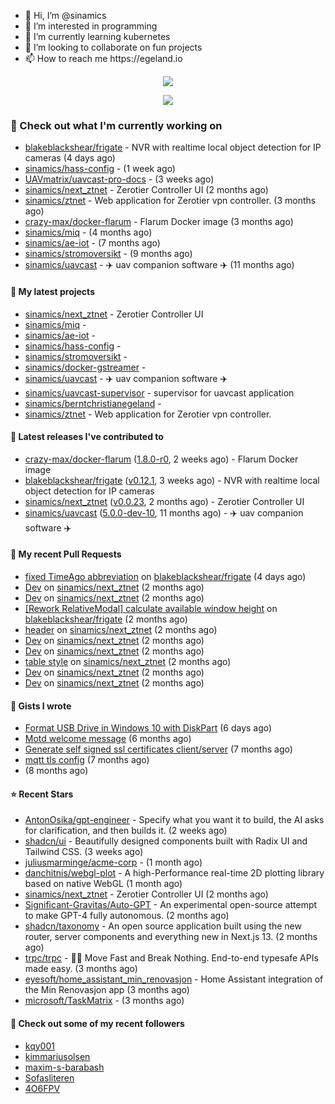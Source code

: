 <p align="center">
  <ul>
    <li>👋 Hi, I’m @sinamics</li>
    <li>👀 I’m interested in programming</li>
    <li>🌱 I’m currently learning kubernetes</li>
    <li>💞️ I’m looking to collaborate on fun projects</li>
    <li>📫 How to reach me https://egeland.io</li>
  </ul>
</p>
<p align="center"><a href="https://github.com/anuraghazra/github-readme-stats">
  <img align="center" src="https://github-readme-stats-git-masterrstaa-rickstaa.vercel.app/api?username=sinamics&show_icons=true&theme=tokyonight" />
</a></p>
<p align="center"><a href="https://github.com/anuraghazra/github-readme-stats">
  <img align="center" src="https://github-readme-stats-git-masterrstaa-rickstaa.vercel.app/api/top-langs/?username=sinamics&theme=tokyonight" />
</a></p>

### 👷 Check out what I'm currently working on

- [blakeblackshear/frigate](https://github.com/blakeblackshear/frigate) - NVR with realtime local object detection for IP cameras (4 days ago)
- [sinamics/hass-config](https://github.com/sinamics/hass-config) -  (1 week ago)
- [UAVmatrix/uavcast-pro-docs](https://github.com/UAVmatrix/uavcast-pro-docs) -  (3 weeks ago)
- [sinamics/next_ztnet](https://github.com/sinamics/next_ztnet) - Zerotier Controller UI (2 months ago)
- [sinamics/ztnet](https://github.com/sinamics/ztnet) - Web application for Zerotier vpn controller. (3 months ago)
- [crazy-max/docker-flarum](https://github.com/crazy-max/docker-flarum) - Flarum Docker image (3 months ago)
- [sinamics/miq](https://github.com/sinamics/miq) -  (4 months ago)
- [sinamics/ae-iot](https://github.com/sinamics/ae-iot) -  (7 months ago)
- [sinamics/stromoversikt](https://github.com/sinamics/stromoversikt) -  (9 months ago)
- [sinamics/uavcast](https://github.com/sinamics/uavcast) - ✈️ uav companion software ✈️ (11 months ago)

#### 🌱 My latest projects

- [sinamics/next_ztnet](https://github.com/sinamics/next_ztnet) - Zerotier Controller UI
- [sinamics/miq](https://github.com/sinamics/miq) - 
- [sinamics/ae-iot](https://github.com/sinamics/ae-iot) - 
- [sinamics/hass-config](https://github.com/sinamics/hass-config) - 
- [sinamics/stromoversikt](https://github.com/sinamics/stromoversikt) - 
- [sinamics/docker-gstreamer](https://github.com/sinamics/docker-gstreamer) - 
- [sinamics/uavcast](https://github.com/sinamics/uavcast) - ✈️ uav companion software ✈️
- [sinamics/uavcast-supervisor](https://github.com/sinamics/uavcast-supervisor) - supervisor for uavcast application
- [sinamics/berntchristianegeland](https://github.com/sinamics/berntchristianegeland) - 
- [sinamics/ztnet](https://github.com/sinamics/ztnet) - Web application for Zerotier vpn controller.

#### 🔭 Latest releases I've contributed to

- [crazy-max/docker-flarum](https://github.com/crazy-max/docker-flarum) ([1.8.0-r0](https://github.com/crazy-max/docker-flarum/releases/tag/1.8.0-r0), 2 weeks ago) - Flarum Docker image
- [blakeblackshear/frigate](https://github.com/blakeblackshear/frigate) ([v0.12.1](https://github.com/blakeblackshear/frigate/releases/tag/v0.12.1), 3 weeks ago) - NVR with realtime local object detection for IP cameras
- [sinamics/next_ztnet](https://github.com/sinamics/next_ztnet) ([v0.0.23](https://github.com/sinamics/next_ztnet/releases/tag/v0.0.23), 2 months ago) - Zerotier Controller UI
- [sinamics/uavcast](https://github.com/sinamics/uavcast) ([5.0.0-dev-10](https://github.com/sinamics/uavcast/releases/tag/5.0.0-dev-10), 11 months ago) - ✈️ uav companion software ✈️

#### 🔨 My recent Pull Requests

- [fixed TimeAgo abbreviation](https://github.com/blakeblackshear/frigate/pull/6977) on [blakeblackshear/frigate](https://github.com/blakeblackshear/frigate) (4 days ago)
- [Dev](https://github.com/sinamics/next_ztnet/pull/48) on [sinamics/next_ztnet](https://github.com/sinamics/next_ztnet) (2 months ago)
- [Dev](https://github.com/sinamics/next_ztnet/pull/46) on [sinamics/next_ztnet](https://github.com/sinamics/next_ztnet) (2 months ago)
- [[Rework RelativeModal] calculate available window height](https://github.com/blakeblackshear/frigate/pull/6000) on [blakeblackshear/frigate](https://github.com/blakeblackshear/frigate) (2 months ago)
- [header](https://github.com/sinamics/next_ztnet/pull/45) on [sinamics/next_ztnet](https://github.com/sinamics/next_ztnet) (2 months ago)
- [Dev](https://github.com/sinamics/next_ztnet/pull/44) on [sinamics/next_ztnet](https://github.com/sinamics/next_ztnet) (2 months ago)
- [Dev](https://github.com/sinamics/next_ztnet/pull/43) on [sinamics/next_ztnet](https://github.com/sinamics/next_ztnet) (2 months ago)
- [table style](https://github.com/sinamics/next_ztnet/pull/42) on [sinamics/next_ztnet](https://github.com/sinamics/next_ztnet) (2 months ago)
- [Dev](https://github.com/sinamics/next_ztnet/pull/41) on [sinamics/next_ztnet](https://github.com/sinamics/next_ztnet) (2 months ago)
- [Dev](https://github.com/sinamics/next_ztnet/pull/40) on [sinamics/next_ztnet](https://github.com/sinamics/next_ztnet) (2 months ago)

#### 📓 Gists I wrote

- [Format USB Drive in Windows 10 with DiskPart](https://gist.github.com/8aa001b3dbe040e07917665b6a8f59c4) (6 days ago)
- [Motd welcome message](https://gist.github.com/d1f96f39b797ccb2eba6e8bd539510bc) (6 months ago)
- [Generate self signed ssl certificates client/server](https://gist.github.com/4ecdb293851b7018a715f4186ffa1e79) (7 months ago)
- [mqtt tls config](https://gist.github.com/20d325a3d7d8d9db4c657737f93aac99) (7 months ago)
- [](https://gist.github.com/2dce8bf46e2de3f3fb642bc342d9f5a2) (8 months ago)

#### ⭐ Recent Stars

- [AntonOsika/gpt-engineer](https://github.com/AntonOsika/gpt-engineer) - Specify what you want it to build, the AI asks for clarification, and then builds it. (2 weeks ago)
- [shadcn/ui](https://github.com/shadcn/ui) - Beautifully designed components built with Radix UI and Tailwind CSS. (3 weeks ago)
- [juliusmarminge/acme-corp](https://github.com/juliusmarminge/acme-corp) -  (1 month ago)
- [danchitnis/webgl-plot](https://github.com/danchitnis/webgl-plot) - A high-Performance real-time 2D plotting library based on native WebGL (1 month ago)
- [sinamics/next_ztnet](https://github.com/sinamics/next_ztnet) - Zerotier Controller UI (2 months ago)
- [Significant-Gravitas/Auto-GPT](https://github.com/Significant-Gravitas/Auto-GPT) - An experimental open-source attempt to make GPT-4 fully autonomous. (2 months ago)
- [shadcn/taxonomy](https://github.com/shadcn/taxonomy) - An open source application built using the new router, server components and everything new in Next.js 13. (2 months ago)
- [trpc/trpc](https://github.com/trpc/trpc) - 🧙‍♀️  Move Fast and Break Nothing. End-to-end typesafe APIs made easy.  (3 months ago)
- [eyesoft/home_assistant_min_renovasjon](https://github.com/eyesoft/home_assistant_min_renovasjon) - Home Assistant integration of the Min Renovasjon app (3 months ago)
- [microsoft/TaskMatrix](https://github.com/microsoft/TaskMatrix) -  (3 months ago)

#### 👯 Check out some of my recent followers

- [kqy001](https://github.com/kqy001)
- [kimmariusolsen](https://github.com/kimmariusolsen)
- [maxim-s-barabash](https://github.com/maxim-s-barabash)
- [Sofasliteren](https://github.com/Sofasliteren)
- [4O6FPV](https://github.com/4O6FPV)
